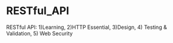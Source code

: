 # RESTful_API
RESTful API: 1)Learning, 2)HTTP Essential, 3)Design, 4) Testing &amp; Validation, 5) Web Security
